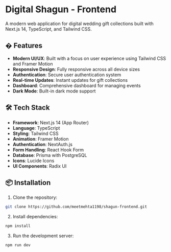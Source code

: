 
# Digital Shagun - Frontend

A modern web application for digital wedding gift collections built with Next.js 14, TypeScript, and Tailwind CSS.

## � Features

- **Modern UI/UX**: Built with a focus on user experience using Tailwind CSS and Framer Motion
- **Responsive Design**: Fully responsive across all device sizes
- **Authentication**: Secure user authentication system
- **Real-time Updates**: Instant updates for gift collections
- **Dashboard**: Comprehensive dashboard for managing events
- **Dark Mode**: Built-in dark mode support

## 🛠️ Tech Stack

- **Framework**: Next.js 14 (App Router)
- **Language**: TypeScript
- **Styling**: Tailwind CSS
- **Animation**: Framer Motion
- **Authentication**: NextAuth.js
- **Form Handling**: React Hook Form
- **Database**: Prisma with PostgreSQL
- **Icons**: Lucide Icons
- **UI Components**: Radix UI

## 📦 Installation

1. Clone the repository:

```bash
git clone https://github.com/meetmehta1198/shagun-frontend.git
```

2. Install dependencies:
```bash
npm install
```

3. Run the development server:
```bash
npm run dev
```


